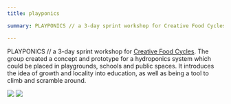 ```yaml
---
title: playponics

summary: PLAYPONICS // a 3-day sprint workshop for Creative Food Cycles. The group created a concept and prototype for a hydroponics system which could be placed in playgrounds, schools and public spaces. It introduces the idea of growth and locality into education, as well as being a tool to climb and scramble around.

---
```

PLAYPONICS // a 3-day sprint workshop for [Creative Food Cycles](https://creativefoodcycles.org/workshops/workshop-barcelona/). The group created a concept and prototype for a hydroponics system which could be placed in playgrounds, schools and public spaces. It introduces the idea of growth and locality into education, as well as being a tool to climb and scramble around.

![]({{site.baseurl}}/img/basil.JPG)
![]({{site.baseurl}}/img/playponics.JPG)
